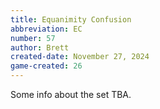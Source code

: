 ```yaml
---
title: Equanimity Confusion
abbreviation: EC
number: 57
author: Brett
created-date: November 27, 2024
game-created: 26
---
```

Some info about the set TBA.
